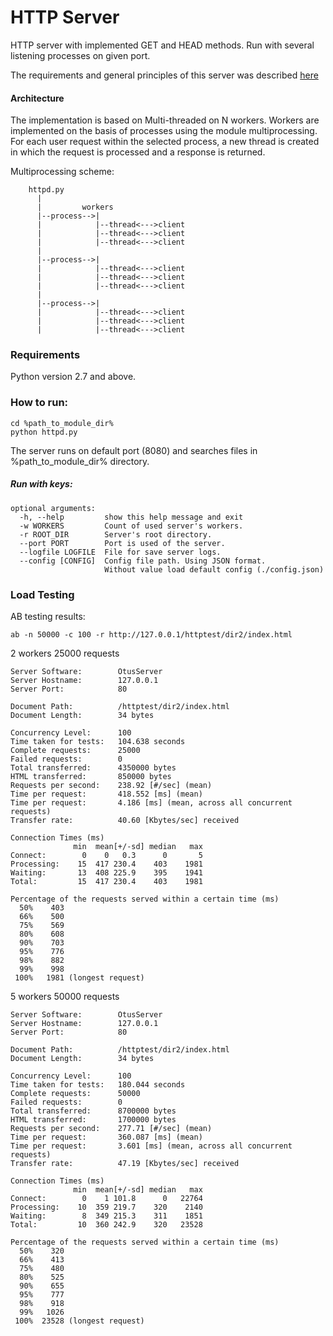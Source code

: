 # HTTP Server
HTTP server with implemented GET and HEAD methods.
Run with several listening processes on given port.

The requirements and general principles of this server was described [here](https://github.com/s-stupnikov/http-test-suite)

#### Architecture
The implementation is based on Multi-threaded on N workers.
Workers are implemented on the basis of processes using the module multiprocessing. For each user request within the selected process, a new thread is created in which the request is processed and a response is returned.

Multiprocessing scheme:
```
    httpd.py
      |
      |         workers
      |--process-->|
      |            |--thread<--->client
      |            |--thread<--->client
      |            |--thread<--->client
      |
      |--process-->|
      |            |--thread<--->client
      |            |--thread<--->client
      |            |--thread<--->client
      |
      |--process-->|
      |            |--thread<--->client
      |            |--thread<--->client
      |            |--thread<--->client
```

### Requirements
Python version 2.7 and above.


### How to run:
```
cd %path_to_module_dir%
python httpd.py
```
The server runs on default port (8080)
and searches files in %path_to_module_dir% directory.

##### Run with keys:
```
optional arguments:
  -h, --help         show this help message and exit
  -w WORKERS         Count of used server's workers.
  -r ROOT_DIR        Server's root directory.
  --port PORT        Port is used of the server.
  --logfile LOGFILE  File for save server logs.
  --config [CONFIG]  Config file path. Using JSON format.
                     Without value load default config (./config.json)
```


### Load Testing
AB testing results:
```
ab -n 50000 -c 100 -r http://127.0.0.1/httptest/dir2/index.html
```
2 workers 25000 requests
```
Server Software:        OtusServer
Server Hostname:        127.0.0.1
Server Port:            80

Document Path:          /httptest/dir2/index.html
Document Length:        34 bytes

Concurrency Level:      100
Time taken for tests:   104.638 seconds
Complete requests:      25000
Failed requests:        0
Total transferred:      4350000 bytes
HTML transferred:       850000 bytes
Requests per second:    238.92 [#/sec] (mean)
Time per request:       418.552 [ms] (mean)
Time per request:       4.186 [ms] (mean, across all concurrent requests)
Transfer rate:          40.60 [Kbytes/sec] received

Connection Times (ms)
              min  mean[+/-sd] median   max
Connect:        0    0   0.3      0       5
Processing:    15  417 230.4    403    1981
Waiting:       13  408 225.9    395    1941
Total:         15  417 230.4    403    1981

Percentage of the requests served within a certain time (ms)
  50%    403
  66%    500
  75%    569
  80%    608
  90%    703
  95%    776
  98%    882
  99%    998
 100%   1981 (longest request)
```
5 workers 50000 requests

```
Server Software:        OtusServer
Server Hostname:        127.0.0.1
Server Port:            80

Document Path:          /httptest/dir2/index.html
Document Length:        34 bytes

Concurrency Level:      100
Time taken for tests:   180.044 seconds
Complete requests:      50000
Failed requests:        0
Total transferred:      8700000 bytes
HTML transferred:       1700000 bytes
Requests per second:    277.71 [#/sec] (mean)
Time per request:       360.087 [ms] (mean)
Time per request:       3.601 [ms] (mean, across all concurrent requests)
Transfer rate:          47.19 [Kbytes/sec] received

Connection Times (ms)
              min  mean[+/-sd] median   max
Connect:        0    1 101.8      0   22764
Processing:    10  359 219.7    320    2140
Waiting:        8  349 215.3    311    1851
Total:         10  360 242.9    320   23528

Percentage of the requests served within a certain time (ms)
  50%    320
  66%    413
  75%    480
  80%    525
  90%    655
  95%    777
  98%    918
  99%   1026
 100%  23528 (longest request)
```
